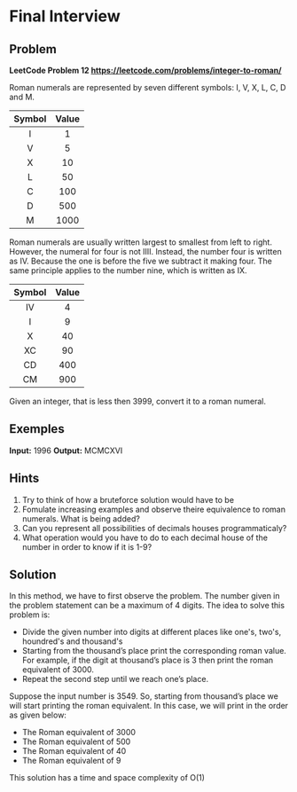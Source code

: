 # Final Interview

## Problem
**LeetCode Problem 12 https://leetcode.com/problems/integer-to-roman/**

Roman numerals are represented by seven different symbols: I, V, X, L, C, D and M.

| Symbol   |      Value    | 
|:----------:|:-------------:|
|  I  |   1     |
|  V  |   5     |
|  X  |   10    |
|  L  |   50    |
|  C  |   100   |
|  D  |   500   |
|  M  |   1000  |


Roman numerals are usually written largest to smallest from left to right. However, the numeral for four is not IIII. Instead, the number four is written as IV. Because the one is before the five we subtract it making four. The same principle applies to the number nine, which is written as IX.

|   Symbol   |      Value    | 
|:------------:|:-------------:|
|      IV    |   4     |
|      I     |   9     |
|      X     |   40    |
|      XC    |   90    |
|      CD    |   400   |
|      CM    |   900   |


Given an integer, that is less then 3999, convert it to a roman numeral.


## Exemples

**Input:** 1996
**Output:** MCMCXVI

## Hints

1. Try to think of how a bruteforce solution would have to be
2. Fomulate increasing examples and observe theire equivalence to roman numerals. What is being added?
3. Can you represent all possibilities of decimals houses programmaticaly?
4. What operation would you have to do to each decimal house of the number in order to know if it is 1-9?



## Solution
In this method, we have to first observe the problem. The number given in the problem statement can be a maximum of 4 digits. The idea to solve this problem is: 
- Divide the given number into digits at different places like one's, two's, houndred's and thousand's
- Starting from the thousand’s place print the corresponding roman value. For example, if the digit at thousand’s place is 3 then print the roman equivalent of 3000.
- Repeat the second step until we reach one’s place.

Suppose the input number is 3549. So, starting from thousand’s place we will start printing the roman equivalent. In this case, we will print in the order as given below:
- The Roman equivalent of 3000
- The Roman equivalent of 500
- The Roman equivalent of 40
- The Roman equivalent of 9

This solution has a time and space complexity of O(1)